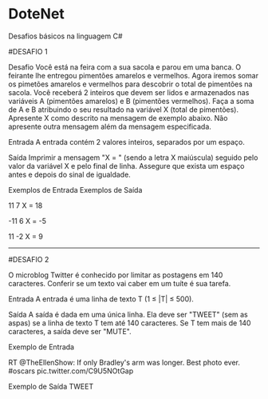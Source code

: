 # DoteNet
Desafios básicos na linguagem C#

#DESAFIO 1 

Desafio
Você está na feira com a sua sacola e parou em uma banca. O feirante lhe entregou pimentões amarelos e vermelhos. Agora iremos somar os pimetões amarelos e vermelhos para descobrir o total de pimentões na sacola.  Você receberá 2 inteiros que devem ser lidos e armazenados nas variáveis A (pimentões amarelos) e B (pimentões vermelhos). Faça a soma de A e B atribuindo o seu resultado na variável X (total de pimentões). Apresente X como descrito na mensagem de exemplo abaixo. Não apresente outra mensagem além da mensagem especificada.

Entrada
A entrada contém 2 valores inteiros, separados por um espaço.

Saída
Imprimir a mensagem "X = " (sendo a letra X maiúscula) seguido pelo valor da variável X e pelo final de linha. Assegure que exista um espaço antes e depois do sinal de igualdade.

 
Exemplos de Entrada	Exemplos de Saída

11 7                    X = 18

-11 6                   X = -5

11 -2                   X = 9

----------------------------------------------------------------------------------------------------------------------------------------------------------------------------------
#DESAFIO 2 

O microblog Twitter é conhecido por limitar as postagens em 140 caracteres. Conferir se um texto vai caber em um tuíte é sua tarefa.

Entrada
A entrada é uma linha de texto T (1 ≤ |T| ≤ 500).

Saída
A saída é dada em uma única linha. Ela deve ser "TWEET" (sem as aspas) se a linha de texto T tem até 140 caracteres. Se T tem mais de 140 caracteres, a saída deve ser "MUTE".

 
Exemplo de Entrada	

RT @TheEllenShow: If only Bradley's arm was longer. Best photo ever. #oscars pic.twitter.com/C9U5NOtGap

Exemplo de Saída
TWEET

